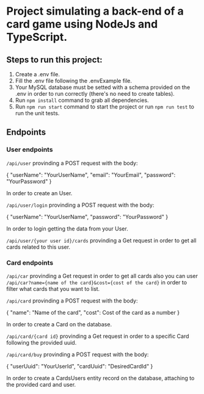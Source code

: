 # Project simulating a back-end of a card game using NodeJs and TypeScript.

## Steps to run this project:

1. Create a .env file.
2. Fill the .env file following the .envExample file.
3. Your MySQL database must be setted with a schema provided on the .env in order to run correctly (there's no need to create tables).
4. Run `npm install` command to grab all dependencies.
5. Run `npm run start` command to start the project or run `npm run test` to run the unit tests.

## Endpoints

### User endpoints

`/api/user` provinding a POST request with the body:

{
    "userName": "YourUserName",
    "email": "YourEmail",
    "password": "YourPassword"
}

In order to create an User.

`/api/user/login` provinding a POST request with the body:

{
    "userName": "YourUserName",
    "password": "YourPassword"
}

In order to login getting the data from your User.

`/api/user/{your user id}/cards` provinding a Get request in order to get all cards related to this user.

### Card endpoints

`/api/car` provinding a Get request in order to get all cards also you can user `/api/car?name={name of the card}&cost={cost of the card}` in order to filter what cards that you want to list.

`/api/card` provinding a POST request with the body:

{
    "name": "Name of the card",
    "cost": Cost of the card as a number
}

In order to create a Card on the database.

`/api/card/{card id}` provinding a Get request in order to a specific Card following the provided uuid.

`/api/card/buy` provinding a POST request with the body:

{
    "userUuid": "YourUserId",
    "cardUuid": "DesiredCardId"
}

In order to create a CardsUsers entity record on the database, attaching to the provided card and user.